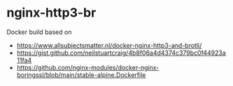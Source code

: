 # nginx-http3-br
Docker build based on 
- https://www.allsubjectsmatter.nl/docker-nginx-http3-and-brotli/
- https://gist.github.com/neilstuartcraig/4b8f06a4d4374c379bc0f44923a11fa4
- https://github.com/nginx-modules/docker-nginx-boringssl/blob/main/stable-alpine.Dockerfile
